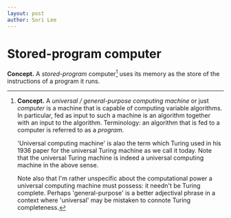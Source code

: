 ```yaml
---
layout: post
author: Sori Lee
---
```


# Stored-program computer

**Concept.** A *stored-program* computer[^1] uses its memory as the store of the instructions of a program it runs.

[^1]: **Concept.** A *universal / general-purpose computing machine* or just *computer* is a machine[^2] that is capable of computing variable algorithms. In particular, fed as input to such a machine is an algorithm together with an input to the algorithm. Terminology: an algorithm that is fed to a computer is referred to as a *program*.

      'Universal computing machine' is alao the term which Turing used in his 1936 paper for the universal Turing machine as we call it today. Note that the universal Turing machine is indeed a universal computing machine in the above sense.
      
      Note also that I'm rather unspecific about the computational power a universal computing machine must possess: it needn't be Turing complete. Perhaps 'general-purpose' is a better adjectival phrase in a context where 'universal' may be mistaken to connote Turing completeness.

[^2]: Be it theoretical or physical.
